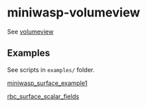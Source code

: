 # miniwasp-volumeview

See [volumeview](https://github.com/magland/volumeview)

## Examples

See scripts in `examples/` folder.

[miniwasp_surface_example1](https://figurl.org/f?v=gs://figurl/volumeview-2&d=747778076c92df4ac817870f6f2ff6864f768962&channel=flatiron1&label=miniwasp_surface_example1)

[rbc_surface_scalar_fields](https://figurl.org/f?v=gs://figurl/volumeview-2&d=23fc9b910249a2934093fb68fcac48968ce8fa40&channel=flatiron1&label=rbc_surface_scalar_fields)
